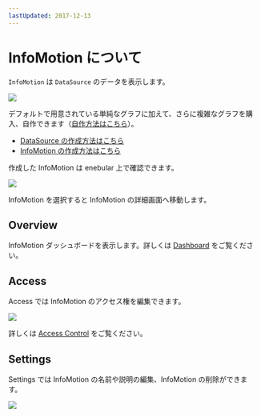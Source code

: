 ```yaml
---
lastUpdated: 2017-12-13
---
```


# InfoMotion について

`InfoMotion` は `DataSource` のデータを表示します。

![](../_asset/images/enebular-developers-aboutinfotype.png)

デフォルトで用意されている単純なグラフに加えて、さらに複雑なグラフを購入、自作できます（[自作方法はこちら](./InfoMotionTool.md)）。

- [DataSource の作成方法はこちら](./CreateDataSource.md)
- [InfoMotion の作成方法はこちら](./CreateInfoMotion.md)

作成した InfoMotion は enebular 上で確認できます。

![](https://i.gyazo.com/a92f72b76d3d38eb1409c5ba72964720.png)

InfoMotion を選択すると InfoMotion の詳細画面へ移動します。

## Overview

InfoMotion ダッシュボードを表示します。詳しくは [Dashboard](./CreateInfoMotion.md) をご覧ください。

## Access

Access では InfoMotion のアクセス権を編集できます。

![](https://i.gyazo.com/e16a84b1278a85d74e024350c6daae4b.png)

詳しくは [Access Control](../Config/Access.md) をご覧ください。

## Settings

Settings では InfoMotion の名前や説明の編集、InfoMotion の削除ができます。

![](https://i.gyazo.com/a5d7bf668507515b5ecf4a52c1821871.png)